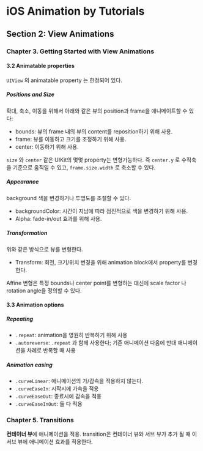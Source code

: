 # iOS Animation by Tutorials

## Section 2: View Animations

### Chapter 3. Getting Started with View Animations

#### 3.2 Animatable properties

`UIView` 의 animatable property 는 한정되어 있다. 

##### Positions and Size

확대, 축소, 이동을 위해서 아래와 같은 뷰의 position과 frame을 애니메이트할 수 있다:

- bounds: 뷰의 frame 내의 뷰의 content를 reposition하기 위해 사용.
- frame: 뷰를 이동하고 크기를 조정하기 위해 사용.
- center: 이동하기 위해 사용.

`size` 와 `center` 같은 UIKit의 몇몇 property는 변형가능하다. 즉 `center.y` 로 수직축을 기준으로 움직일 수 있고, `frame.size.width` 로 축소할 수 있다.

##### Appearance

background 색을 변경하거나 투명도를 조절할 수 있다.

- backgroundColor: 시간이 지남에 따라 점진적으로 색을 변경하기 위해 사용.
- Alpha: fade-in/out 효과를 위해 사용.

##### Transformation

위와 같은 방식으로 뷰를 변형한다.

- Transform: 회전, 크기/위치 변경을 위해 animation block에서 property를 변경한다.

Affine 변형은 특정 bounds나 center point를 변형하는 대신에 scale factor 나 rotation angle을 정의할 수 있다.

#### 3.3 Animation options

##### Repeating

- `.repeat`: animation을 영원히 반복하기 위해 사용
- `.autoreverse`: `.repeat` 과 함께 사용한다; 기존 애니메이션 다음에 반대 애니메이션을 차례로 반복할 때 사용

##### Animation easing

- `.curveLinear`: 애니메이션의 가/감속을 적용하지 않는다. 
- `.curveEaseIn`: 시작시에 가속을 적용
- `.curveEaseOut`: 종료시에 감속을 적용
- `.curveEaseInOut`: 둘 다 적용

### Chapter 5. Transitions

**컨테이너 뷰**에 애니메이션을 적용. transition은 컨테이너 뷰와 서브 뷰가 추가 될 때 이 서브 뷰에 애니메이션 효과를 적용한다.







